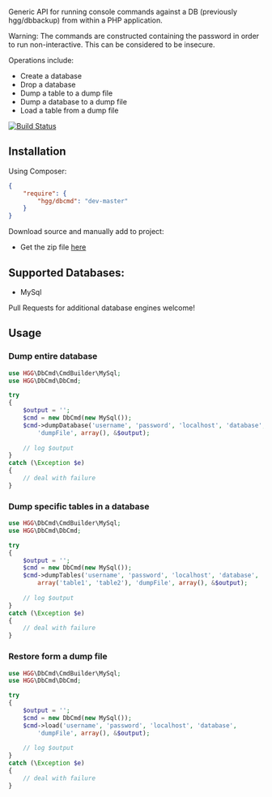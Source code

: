 Generic API for running console commands against a DB (previously hgg/dbbackup)
from within a PHP application.

Warning: The commands are constructed containing the password in order to run non-interactive. This can be considered to be insecure.

Operations include:

 * Create a database
 * Drop a database
 * Dump a table to a dump file
 * Dump a database to a dump file
 * Load a table from a dump file

[![Build Status](https://travis-ci.org/hglattergotz/dbcmd.svg)](https://travis-ci.org/hglattergotz/dbcmd)

## Installation

Using Composer:

```json
{
    "require": {
        "hgg/dbcmd": "dev-master"
    }
}
```

Download source and manually add to project:

 - Get the zip file [here](http://github.com/hglattergotz/dbcmd/archive/master.zip)

## Supported Databases:

 - MySql

Pull Requests for additional database engines welcome!

## Usage

### Dump entire database

```php
use HGG\DbCmd\CmdBuilder\MySql;
use HGG\DbCmd\DbCmd;

try
{
    $output = '';
    $cmd = new DbCmd(new MySql());
    $cmd->dumpDatabase('username', 'password', 'localhost', 'database',
        'dumpFile', array(), &$output);
    
    // log $output
}
catch (\Exception $e)
{
    // deal with failure
}
```

### Dump specific tables in a database

```php
use HGG\DbCmd\CmdBuilder\MySql;
use HGG\DbCmd\DbCmd;

try
{
    $output = '';
    $cmd = new DbCmd(new MySql());
    $cmd->dumpTables('username', 'password', 'localhost', 'database',
        array('table1', 'table2'), 'dumpFile', array(), &$output);
    
    // log $output
}
catch (\Exception $e)
{
    // deal with failure
}
```

### Restore form a dump file

```php
use HGG\DbCmd\CmdBuilder\MySql;
use HGG\DbCmd\DbCmd;

try
{
    $output = '';
    $cmd = new DbCmd(new MySql());
    $cmd->load('username', 'password', 'localhost', 'database',
        'dumpFile', array(), &$output);
    
    // log $output
}
catch (\Exception $e)
{
    // deal with failure
}
```
